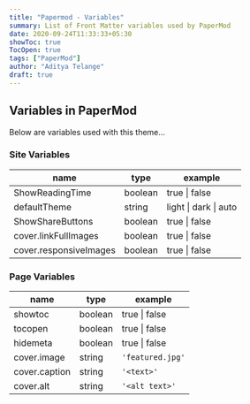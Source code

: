 ```yaml
---
title: "Papermod - Variables"
summary: List of Front Matter variables used by PaperMod
date: 2020-09-24T11:33:33+05:30
showToc: true
TocOpen: true
tags: ["PaperMod"]
author: "Aditya Telange"
draft: true
---
```


## Variables in PaperMod

Below are variables used with this theme...

### Site Variables

| name                   | type    | example               |
| ---------------------- | ------- | --------------------- |
| ShowReadingTime        | boolean | true \| false         |
| defaultTheme           | string  | light \| dark \| auto |
| ShowShareButtons       | boolean | true \| false         |
| cover.linkFullImages   | boolean | true \| false         |
| cover.responsiveImages | boolean | true \| false         |

### Page Variables

| name          | type    | example          |
| ------------- | ------- | ---------------- |
| showtoc       | boolean | true \| false    |
| tocopen       | boolean | true \| false    |
| hidemeta      | boolean | true \| false    |
| cover.image   | string  | `'featured.jpg'` |
| cover.caption | string  | `'<text>'`       |
| cover.alt     | string  | `'<alt text>'`   |
